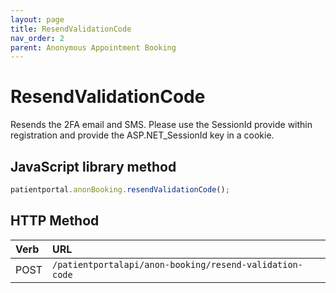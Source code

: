 ```yaml
---
layout: page
title: ResendValidationCode
nav_order: 2
parent: Anonymous Appointment Booking
---
```


# ResendValidationCode

Resends the 2FA email and SMS. Please use the SessionId provide within registration and provide the ASP.NET_SessionId key in a cookie.

## JavaScript library method

```javascript
patientportal.anonBooking.resendValidationCode();
```

## HTTP Method

| Verb | URL                                               |
|:-----|:--------------------------------------------------|
| POST | `/patientportalapi/anon-booking/resend-validation-code` |
